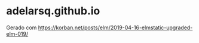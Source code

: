 # adelarsq.github.io

Gerado com https://korban.net/posts/elm/2019-04-16-elmstatic-upgraded-elm-019/

